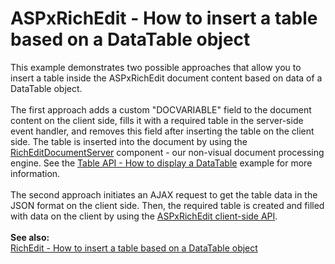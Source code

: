# ASPxRichEdit - How to insert a table based on a DataTable object


This example demonstrates two possible approaches that allow you to insert a table inside the ASPxRichEdit document content based on data of a DataTable object.<br><br>The first approach adds a custom "DOCVARIABLE" field to the document content on the client side, fills it with a required table in the server-side event handler, and removes this field after inserting the table on the client side. The table is inserted into the document by using the <a href="https://documentation.devexpress.com/#CoreLibraries/clsDevExpressXtraRichEditRichEditDocumentServertopic">RichEditDocumentServer</a> component - our non-visual document processing engine. See the <a href="https://www.devexpress.com/Support/Center/p/E3664">Table API - How to display a DataTable</a> example for more information.<br><br>The second approach initiates an AJAX request to get the table data in the JSON format on the client side. Then, the required table is created and filled with data on the client by using the <a href="https://documentation.devexpress.com/AspNet/DevExpress.Web.MVC.Scripts.MVCxClientRichEdit.members">ASPxRichEdit client-side API</a>.<br><br><strong>See also:</strong><br><a href="https://www.devexpress.com/Support/Center/p/T590876">RichEdit - How to insert a table based on a DataTable object</a>

<br/>


